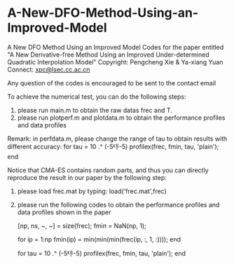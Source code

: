 # A-New-DFO-Method-Using-an-Improved-Model
A New DFO Method Using an Improved Model
Codes for the paper entitled "A New Derivative-free Method Using an Improved Under-determined Quadratic Interpolation Model"
Copyright: Pengcheng Xie & Ya-xiang Yuan 
Connect: xpc@lsec.cc.ac.cn

Any question of the codes is encouraged to be sent to the contact email

To achieve the numerical test, you can do the following steps:

1. please run main.m to obtain the raw datas frec and T.
2. please run plotperf.m and plotdata.m to obtain the performance profiles and data profiles 

Remark: in perfdata.m, please change the range of tau to obtain results with different accuracy:
    for tau = 10 .^ (-5:-1:-5)
        profilex(frec, fmin, tau, 'plain');
    end


Notice that CMA-ES contains random parts, and thus you can directly reproduce the result in our paper by the following step:

1. please load frec.mat by typing:
   load('frec.mat',frec)

2. please run the following codes to obtain the performance profiles and data profiles shown in the paper

    [np, ns, ~, ~] = size(frec);
    fmin = NaN(np, 1);

    for ip = 1:np
        fmin(ip) = min(min(min(frec(ip, :, 1, :))));
    end


    for tau = 10 .^ (-5:-1:-5)
        profilex(frec, fmin, tau, 'plain');
    end
